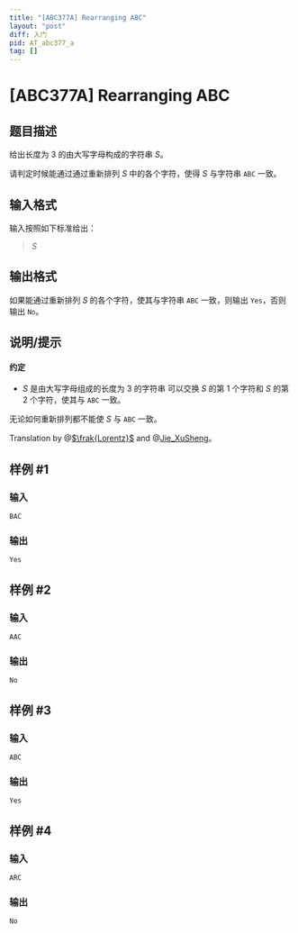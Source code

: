 ```yaml
---
title: "[ABC377A] Rearranging ABC"
layout: "post"
diff: 入门
pid: AT_abc377_a
tag: []
---
```


# [ABC377A] Rearranging ABC

## 题目描述

给出长度为 $3$ 的由大写字母构成的字符串 $S$。

请判定时候能通过通过重新排列 $S$ 中的各个字符，使得 $S$ 与字符串 `ABC` 一致。

## 输入格式

输入按照如下标准给出：
> $S$

## 输出格式

如果能通过重新排列 $S$ 的各个字符，使其与字符串 `ABC` 一致，则输出 `Yes`，否则输出 `No`。

## 说明/提示

#### 约定 
-   $S$ 是由大写字母组成的长度为 $3$ 的字符串
可以交换 $S$ 的第 $1$ 个字符和 $S$ 的第 $2$ 个字符，使其与 `ABC` 一致。

无论如何重新排列都不能使 $S$ 与 `ABC` 一致。

Translation by @[$\frak{Lorentz}$](user/1232305) and @[Jie_XuSheng](user/1332013)。

## 样例 #1

### 输入

```
BAC
```

### 输出

```
Yes
```

## 样例 #2

### 输入

```
AAC
```

### 输出

```
No
```

## 样例 #3

### 输入

```
ABC
```

### 输出

```
Yes
```

## 样例 #4

### 输入

```
ARC
```

### 输出

```
No
```

